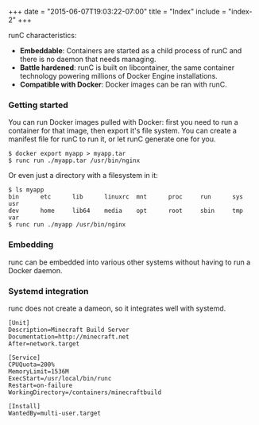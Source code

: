 +++
date = "2015-06-07T19:03:22-07:00"
title = "Index"
include = "index-2"
+++

runC characteristics:  
* **Embeddable**: Containers are started as a child process of runC and there is no daemon that needs managing.
* **Battle hardened**: runC is built on libcontainer, the same container technology powering millions of Docker Engine installations.
* **Compatible with Docker**: Docker images can be ran with runC.

### Getting started

You can run Docker images pulled with Docker: first you need to run a container for that image, then export it's file system. You can create a manifest file for runC to run it, or let runC generate one for you.

```
$ docker export myapp > myapp.tar
$ runc run ./myapp.tar /usr/bin/nginx
```

Or even just a directory with a filesystem in it:

```
$ ls myapp
bin      etc      lib      linuxrc  mnt      proc     run      sys      usr
dev      home     lib64    media    opt      root     sbin     tmp      var
$ runc run ./myapp /usr/bin/nginx
```

### Embedding

runc can be embedded into various other systems without having to run a Docker daemon.

### Systemd integration

runc does not create a dameon, so it integrates well with systemd.

```
[Unit]
Description=Minecraft Build Server
Documentation=http://minecraft.net
After=network.target

[Service]
CPUQuota=200%
MemoryLimit=1536M
ExecStart=/usr/local/bin/runc
Restart=on-failure
WorkingDirectory=/containers/minecraftbuild

[Install]
WantedBy=multi-user.target
```
